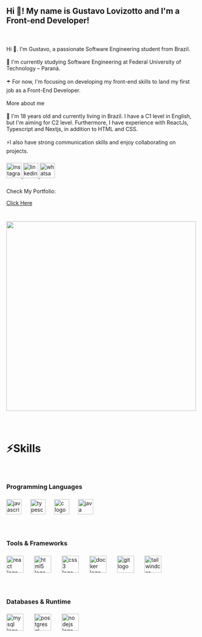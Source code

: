 <h2 align="left">Hi 👋! My name is Gustavo Lovizotto and I'm a Front-end Developer!</h2>

###

<br clear="both">

<p align="left">Hi 👋. I'm Gustavo, a passionate Software Engineering student from Brazil.<br><br>🌱 I'm currently studying Software Engineering at Federal University of Technology – Paraná.<br><br>☂️ For now, I'm focusing on developing my front-end skills to land my first job as a Front-End Developer.<br><br>More about me<br><br>💬 I'm 18 years old and currently living in Brazil. I have a C1 level in English, but I'm aiming for C2 level. Furthermore, I have experience with ReactJs, Typescript and Nextjs, in addition to HTML and CSS.<br><br>⚡I also have strong communication skills and enjoy collaborating on projects.</p>

###

<div align="left">
  <a href="https://www.instagram.com/gustavolovizotto/" target="_blank">
    <img src="https://img.shields.io/static/v1?message=Instagram&logo=instagram&label=&color=E4405F&logoColor=white&labelColor=&style=for-the-badge" height="40" alt="instagram logo"  />
  </a>
  <a href="https://www.linkedin.com/in/gustavo-lovizotto-tesin-64b238312/" target="_blank">
    <img src="https://img.shields.io/static/v1?message=LinkedIn&logo=linkedin&label=&color=0077B5&logoColor=white&labelColor=&style=for-the-badge" height="40" alt="linkedin logo"  />
  </a>
  <a href="https://wa.me/5518981640961" target="_blank">
    <img src="https://img.shields.io/static/v1?message=Whatsapp&logo=whatsapp&label=&color=25D366&logoColor=white&labelColor=&style=for-the-badge" height="40" alt="whatsapp logo"  />
  </a>
</div>

###
<p>Check My Portfolio:</p>
<a href="portfolio-gustavo-tesin.netlify.app" target="_blank"> Click Here </a> 

###

<br clear="both">

<div align="left">
  <img height="500" src="https://media4.giphy.com/media/v1.Y2lkPTc5MGI3NjExemw4a2F1Z2hocXVzdmU5dzM4YTlzdXI1dXc1ZWRnaTZna3g2bXE2dyZlcD12MV9pbnRlcm5hbF9naWZfYnlfaWQmY3Q9Zw/AFdcYElkoNAUE/giphy.gif"  />
</div>

###

<br clear="both">

<h1 align="left">⚡Skills</h1>

###

<br clear="both">

<h3 align="left">Programming Languages</h3>

###

<div align="left">
  <img src="https://cdn.jsdelivr.net/gh/devicons/devicon/icons/javascript/javascript-original.svg" height="40" alt="javascript logo"  />
  <img width="15" />
  <img src="https://cdn.jsdelivr.net/gh/devicons/devicon/icons/typescript/typescript-original.svg" height="40" alt="typescript logo"  />
  <img width="15" />
  <img src="https://cdn.jsdelivr.net/gh/devicons/devicon/icons/c/c-original.svg" height="40" alt="c logo"  />
  <img width="15" />
  <img src="https://cdn.jsdelivr.net/gh/devicons/devicon/icons/java/java-original.svg" height="40" alt="java logo"  />
</div>

###

<br clear="both">

<h3 align="left">Tools & Frameworks</h3>

###

<div align="left">
  <img src="https://cdn.jsdelivr.net/gh/devicons/devicon/icons/react/react-original.svg" height="45" alt="react logo"  />
  <img width="20" />
  <img src="https://cdn.jsdelivr.net/gh/devicons/devicon/icons/html5/html5-original.svg" height="45" alt="html5 logo"  />
  <img width="20" />
  <img src="https://cdn.jsdelivr.net/gh/devicons/devicon/icons/css3/css3-original.svg" height="45" alt="css3 logo"  />
  <img width="20" />
  <img src="https://cdn.simpleicons.org/docker/2496ED" height="45" alt="docker logo"  />
  <img width="20" />
  <img src="https://cdn.jsdelivr.net/gh/devicons/devicon/icons/git/git-original.svg" height="45" alt="git logo"  />
  <img width="20" />
  <img src="https://skillicons.dev/icons?i=tailwind" height="45" alt="tailwindcss logo"  />
</div>

###

<br clear="both">

<h3 align="left">Databases & Runtime</h3>

###

<div align="left">
  <img src="https://skillicons.dev/icons?i=mysql" height="45" alt="mysql logo"  />
  <img width="20" />
  <img src="https://cdn.simpleicons.org/postgresql/4169E1" height="45" alt="postgresql logo"  />
  <img width="20" />
  <img src="https://cdn.jsdelivr.net/gh/devicons/devicon/icons/nodejs/nodejs-original.svg" height="45" alt="nodejs logo"  />
</div>

###
